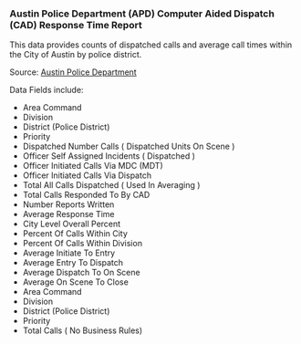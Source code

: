 ### Austin Police Department (APD) Computer Aided Dispatch (CAD) Response Time Report

This data provides counts of dispatched calls and average call times within the City of Austin by police district.  

Source: [Austin Police Department](http://www.austintexas.gov/department/police)

Data Fields include:

- Area Command
- Division
- District (Police District)	
- Priority	
- Dispatched Number Calls ( Dispatched Units On Scene )	
- Officer Self Assigned Incidents ( Dispatched )	
- Officer Initiated Calls Via MDC (MDT)	
- Officer Initiated Calls Via Dispatch
- Total All Calls Dispatched ( Used In Averaging )
- Total Calls Responded To By CAD
- Number Reports Written	
- Average Response Time	
- City Level Overall Percent	
- Percent Of Calls Within City	
- Percent Of Calls Within Division	
- Average Initiate To Entry
- Average Entry To Dispatch
- Average Dispatch To On Scene
- Average On Scene To Close
- Area Command
- Division	
- District (Police District)
- Priority
- Total Calls ( No Business Rules)
